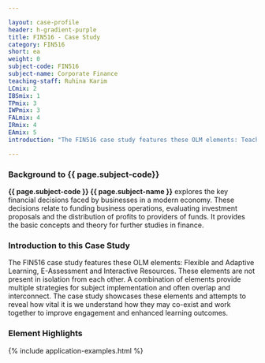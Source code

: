 ```yaml
---

layout: case-profile
header: h-gradient-purple
title: FIN516 - Case Study
category: FIN516
short: ea
weight: 0
subject-code: FIN516
subject-name: Corporate Finance
teaching-staff: Ruhina Karim
LCmix: 2
IBSmix: 1
TPmix: 3
IWPmix: 3
FALmix: 4
IRmix: 4
EAmix: 5
introduction: "The FIN516 case study features these OLM elements: Teacher Presence, E-Assessment, Interaction with the professions, and Flexible and adaptive learning. These elements are not present in isolation from each other. A combination of elements provide multiple strategies for subject implementation and often overlap and interconnect. The case study showcases these elements and attempts to reveal how vital it is we understand how they may co-exist and work together to improve engagement and enhanced learning outcomes."

---
```


### Background to {{ page.subject-code}}

**{{ page.subject-code }} {{ page.subject-name }}** explores the key financial decisions faced by businesses in a modern economy. These decisions relate to funding business operations, evaluating investment proposals and the distribution of profits to providers of funds. It provides the basic concepts and theory for further studies in finance.


### Introduction to this Case Study

The FIN516 case study features these OLM elements: Flexible and Adaptive Learning, E-Assessment and Interactive Resources. These elements are not present in isolation from each other. A combination of elements provide multiple strategies for subject implementation and often overlap and interconnect. The case study showcases these elements and attempts to reveal how vital it is we understand how they may co-exist and work together to improve engagement and enhanced learning outcomes.


### Element Highlights

<div class="u-release practice">
{% include application-examples.html %}
</div>
